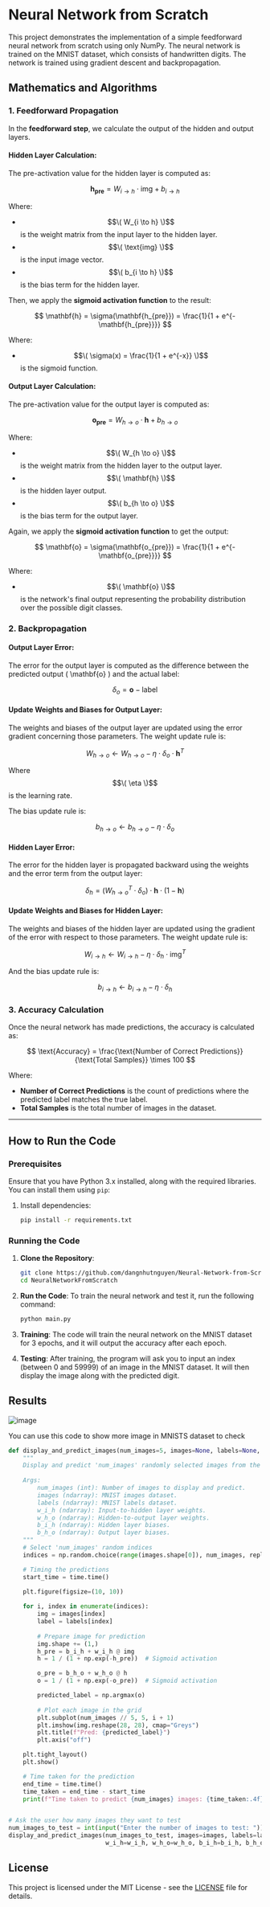 # Neural Network from Scratch

This project demonstrates the implementation of a simple feedforward neural network from scratch using only NumPy. The neural network is trained on the MNIST dataset, which consists of handwritten digits. The network is trained using gradient descent and backpropagation.

## Mathematics and Algorithms

### 1. **Feedforward Propagation**

In the **feedforward step**, we calculate the output of the hidden and output layers.

#### **Hidden Layer Calculation:**

The pre-activation value for the hidden layer is computed as:

$$
\mathbf{h_{pre}} = W_{i \to h} \cdot \text{img} + b_{i \to h}
$$

Where:
- $$\( W_{i \to h} \)$$ is the weight matrix from the input layer to the hidden layer.
- $$\( \text{img} \)$$ is the input image vector.
- $$\( b_{i \to h} \)$$ is the bias term for the hidden layer.

Then, we apply the **sigmoid activation function** to the result:

$$
\mathbf{h} = \sigma(\mathbf{h_{pre}}) = \frac{1}{1 + e^{-\mathbf{h_{pre}}}}
$$

Where:
- $$\( \sigma(x) = \frac{1}{1 + e^{-x}} \)$$ is the sigmoid function.

#### **Output Layer Calculation:**

The pre-activation value for the output layer is computed as:

$$
\mathbf{o_{pre}} = W_{h \to o} \cdot \mathbf{h} + b_{h \to o}
$$

Where:
- $$\( W_{h \to o} \)$$ is the weight matrix from the hidden layer to the output layer.
- $$\( \mathbf{h} \)$$ is the hidden layer output.
- $$\( b_{h \to o} \)$$ is the bias term for the output layer.

Again, we apply the **sigmoid activation function** to get the output:

$$
\mathbf{o} = \sigma(\mathbf{o_{pre}}) = \frac{1}{1 + e^{-\mathbf{o_{pre}}}}
$$

Where:
- $$\( \mathbf{o} \)$$ is the network's final output representing the probability distribution over the possible digit classes.

### 2. **Backpropagation**

#### **Output Layer Error:**

The error for the output layer is computed as the difference between the predicted output \( \mathbf{o} \) and the actual label:

$$
\delta_o = \mathbf{o} - \text{label}
$$

#### **Update Weights and Biases for Output Layer:**

The weights and biases of the output layer are updated using the error gradient concerning those parameters. The weight update rule is:

$$
W_{h \to o} \leftarrow W_{h \to o} - \eta \cdot \delta_o \cdot \mathbf{h}^T
$$

Where $$\( \eta \)$$ is the learning rate.

The bias update rule is:

$$
b_{h \to o} \leftarrow b_{h \to o} - \eta \cdot \delta_o
$$

#### **Hidden Layer Error:**

The error for the hidden layer is propagated backward using the weights and the error term from the output layer:

$$
\delta_h = \left( W_{h \to o}^T \cdot \delta_o \right) \cdot \mathbf{h} \cdot (1 - \mathbf{h})
$$

#### **Update Weights and Biases for Hidden Layer:**

The weights and biases of the hidden layer are updated using the gradient of the error with respect to those parameters. The weight update rule is:

$$
W_{i \to h} \leftarrow W_{i \to h} - \eta \cdot \delta_h \cdot \text{img}^T
$$

And the bias update rule is:

$$
b_{i \to h} \leftarrow b_{i \to h} - \eta \cdot \delta_h
$$

### 3. **Accuracy Calculation**

Once the neural network has made predictions, the accuracy is calculated as:

$$
\text{Accuracy} = \frac{\text{Number of Correct Predictions}}{\text{Total Samples}} \times 100
$$

Where:
- **Number of Correct Predictions** is the count of predictions where the predicted label matches the true label.
- **Total Samples** is the total number of images in the dataset.

---

## How to Run the Code

### Prerequisites

Ensure that you have Python 3.x installed, along with the required libraries. You can install them using `pip`:

1. Install dependencies:
   ```bash
   pip install -r requirements.txt
   ```

### Running the Code

1. **Clone the Repository**:
   ```bash
   git clone https://github.com/dangnhutnguyen/Neural-Network-from-Scratch.git
   cd NeuralNetworkFromScratch
   ```

2. **Run the Code**:
   To train the neural network and test it, run the following command:

   ```bash
   python main.py
   ```

3. **Training**:
   The code will train the neural network on the MNIST dataset for 3 epochs, and it will output the accuracy after each epoch.

4. **Testing**:
   After training, the program will ask you to input an index (between 0 and 59999) of an image in the MNIST dataset. It will then display the image along with the predicted digit.

## Results

![image](https://github.com/user-attachments/assets/5d483211-205b-4590-8039-9098664005d6)

You can use this code to show more image in MNISTS dataset to check

```python 
def display_and_predict_images(num_images=5, images=None, labels=None, w_i_h=None, w_h_o=None, b_i_h=None, b_h_o=None):
    """
    Display and predict 'num_images' randomly selected images from the MNIST dataset.
    
    Args:
        num_images (int): Number of images to display and predict.
        images (ndarray): MNIST images dataset.
        labels (ndarray): MNIST labels dataset.
        w_i_h (ndarray): Input-to-hidden layer weights.
        w_h_o (ndarray): Hidden-to-output layer weights.
        b_i_h (ndarray): Hidden layer biases.
        b_h_o (ndarray): Output layer biases.
    """
    # Select 'num_images' random indices
    indices = np.random.choice(range(images.shape[0]), num_images, replace=False)

    # Timing the predictions
    start_time = time.time()

    plt.figure(figsize=(10, 10))
    
    for i, index in enumerate(indices):
        img = images[index]
        label = labels[index]
        
        # Prepare image for prediction
        img.shape += (1,)
        h_pre = b_i_h + w_i_h @ img
        h = 1 / (1 + np.exp(-h_pre))  # Sigmoid activation

        o_pre = b_h_o + w_h_o @ h
        o = 1 / (1 + np.exp(-o_pre))  # Sigmoid activation

        predicted_label = np.argmax(o)
        
        # Plot each image in the grid
        plt.subplot(num_images // 5, 5, i + 1)
        plt.imshow(img.reshape(28, 28), cmap="Greys")
        plt.title(f"Pred: {predicted_label}")
        plt.axis("off")

    plt.tight_layout()
    plt.show()

    # Time taken for the prediction
    end_time = time.time()
    time_taken = end_time - start_time
    print(f"Time taken to predict {num_images} images: {time_taken:.4f} seconds")


# Ask the user how many images they want to test
num_images_to_test = int(input("Enter the number of images to test: "))
display_and_predict_images(num_images_to_test, images=images, labels=labels, 
                           w_i_h=w_i_h, w_h_o=w_h_o, b_i_h=b_i_h, b_h_o=b_h_o)
```

## License

This project is licensed under the MIT License - see the [LICENSE](LICENSE) file for details.

